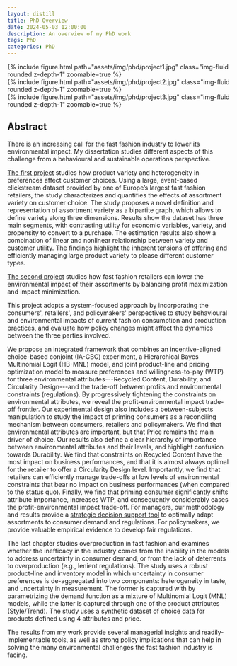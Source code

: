 ```yaml
---
layout: distill
title: PhD Overview
date: 2024-05-03 12:00:00
description: An overview of my PhD work
tags: PhD
categories: PhD
---
```


<div class="row mt-3">
    <div class="col-sm mt-3 mt-md-0">
        {% include figure.html path="assets/img/phd/project1.jpg" class="img-fluid rounded z-depth-1" zoomable=true %}
    </div>
    <div class="col-sm mt-3 mt-md-0">
        {% include figure.html path="assets/img/phd/project2.jpg" class="img-fluid rounded z-depth-1" zoomable=true %}
    </div>
    <div class="col-sm mt-3 mt-md-0">
        {% include figure.html path="assets/img/phd/project3.jpg" class="img-fluid rounded z-depth-1" zoomable=true %}
    </div>
</div>


## Abstract
There is an increasing call for the fast fashion industry to lower its environmental impact. My dissertation studies different aspects of this challenge from a behavioural and sustainable operations perspective.

<a href="https://www.ssrn.com/abstract=4451618">The first project</a> studies how product variety and heterogeneity in preferences affect customer choices. Using a large, event-based clickstream dataset provided by one of Europe’s largest fast fashion retailers, the study characterizes and quantifies the effects of assortment variety on customer choice. The study proposes a novel definition and representation of assortment variety as a bipartite graph, which allows to define variety along three dimensions. Results show the dataset has three main segments, with contrasting utility for economic variables, variety, and propensity to convert to a purchase. The estimation results also show a combination of linear and nonlinear relationship between variety and customer utility. The findings highlight the inherent tensions of offering and efficiently managing large product variety to please different customer types. 

<a href="https://www.ssrn.com/abstract=4866873">The second project</a> studies how fast fashion retailers can lower the environmental impact of their assortments by balancing profit maximization and impact minimization. 
<!-- There seems to be general consensus that the fashion industry needs to drastically reduce its environmental impact. However, there is confusion and misunderstanding between retailers, consumers, and policymakers as to how the different dimensions of environmental impact in fashion are understood and valued. In addition, there are currently no regulation in place to curb the industry's highly impactful production.  -->
This project adopts a system-focused approach by incorporating the consumers', retailers', and policymakers' perspectives to study behavioural and environmental impacts of current fashion consumption and production practices, and evaluate how policy changes might affect the dynamics between the three parties involved.
<!-- The experimental and data-driven approach focuses on three main aspects: (a) understanding preferences and willingness-to-pay (WTP) for environmental attributes, (b) characterizing and quantifying the impact of environmental constraints on business performances, and (c) assessing the effects of consumer education on preferences, WTP, and business performances. -->
We propose an integrated framework that combines an incentive-aligned choice-based conjoint (IA-CBC) experiment, a Hierarchical Bayes Multinomial Logit (HB-MNL) model, and joint product-line and pricing optimization model to measure preferences and willingness-to-pay (WTP) for three environmental attributes---Recycled Content, Durability, and Circularity Design---and the trade-off between profits and environmental constraints (regulations). By progressively tightening the constraints on environmental attributes, we reveal the profit-environmental impact trade-off frontier. Our experimental design also includes a between-subjects manipulation to study the impact of priming consumers as a reconciling mechanism between consumers, retailers and policymakers. 
We find that environmental attributes are important, but that Price remains the main driver of choice. Our results also define a clear hierarchy of importance between environmental attributes and their levels, and highlight confusion towards Durability. We find that constraints on Recycled Content have the most impact on business performances, and that it is almost always optimal for the retailer to offer a Circularity Design level. 
Importantly, we find that retailers can efficiently manage trade-offs at low levels of environmental constraints that bear no impact on business performances (when compared to the status quo). 
Finally, we find that priming consumer significantly shifts attribute importance, increases WTP, and consequently considerably eases the profit-environmental impact trade-off.
For managers, our methodology and results provide a <a href="https://osf.io/9a2me/?view_only=b2b47a55d6a04a2fab0bc36ac67335b8">strategic decision support tool</a> to optimally adapt assortments to consumer demand and regulations. For policymakers, we provide valuable empirical evidence to develop fair regulations. 

The last chapter studies overproduction in fast fashion and examines whether the inefficacy in the industry comes from the inability in the models to address uncertainty in consumer demand, or from the lack of deterrents to overproduction (e.g., lenient regulations). The study uses a robust product-line and inventory model in which uncertainty in consumer preferences is de-aggregated into two components: heterogeneity in taste, and uncertainty in measurement. The former is captured with by parametrizing the demand function as a mixture of Multinomial Logit (MNL) models, while the latter is captured through one of the product attributes (Style/Trend). The study uses a synthetic dataset of choice data for products defined using 4 attributes and price. 

The results from my work provide several managerial insights and readily-implementable tools, as well as strong policy implications that can help in solving the many environmental challenges the fast fashion industry is facing. 